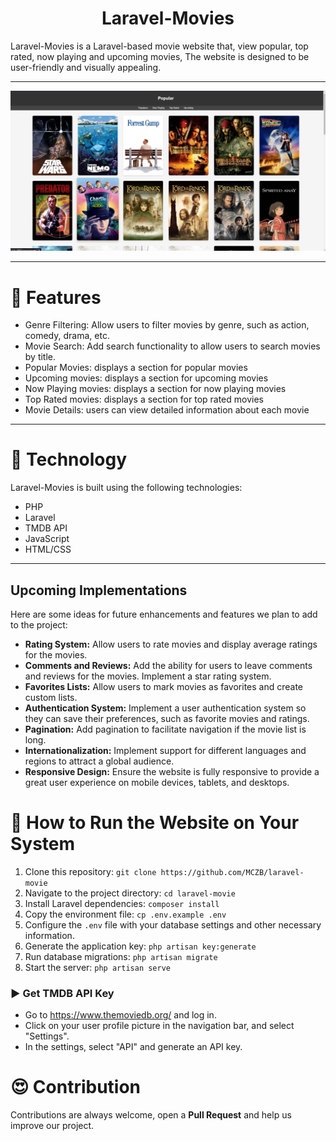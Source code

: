 <h1 align="center">Laravel-Movies</h1>
Laravel-Movies is a Laravel-based movie website that, view popular, top rated, now playing and upcoming movies, The website is designed to be user-friendly and visually appealing.
<hr/>

![Texto Alternativo](public/laravelmovies.png)

<hr/>

# 🍿 Features 

- Genre Filtering: Allow users to filter movies by genre, such as action, comedy, drama, etc.
- Movie Search: Add search functionality to allow users to search movies by title.
- Popular Movies: displays a section for popular movies
- Upcoming movies: displays a section for upcoming movies
- Now Playing movies: displays a section for now playing movies
- Top Rated movies: displays a section for top rated movies
- Movie Details: users can view detailed information about each movie
<hr/>

# 🍿 Technology

Laravel-Movies is built using the following technologies:

- PHP
- Laravel
- TMDB API
- JavaScript
- HTML/CSS

<hr/>

## Upcoming Implementations

Here are some ideas for future enhancements and features we plan to add to the project:

- **Rating System:** Allow users to rate movies and display average ratings for the movies.
- **Comments and Reviews:** Add the ability for users to leave comments and reviews for the movies. Implement a star rating system.
- **Favorites Lists:** Allow users to mark movies as favorites and create custom lists.
- **Authentication System:** Implement a user authentication system so they can save their preferences, such as favorite movies and ratings.
- **Pagination:** Add pagination to facilitate navigation if the movie list is long.
- **Internationalization:** Implement support for different languages and regions to attract a global audience.
- **Responsive Design:** Ensure the website is fully responsive to provide a great user experience on mobile devices, tablets, and desktops.


# 🍿 How to Run the Website on Your System

1. Clone this repository: `git clone https://github.com/MCZB/laravel-movie`
2. Navigate to the project directory: `cd laravel-movie`
3. Install Laravel dependencies: `composer install`
4. Copy the environment file: `cp .env.example .env`
5. Configure the `.env` file with your database settings and other necessary information.
6. Generate the application key: `php artisan key:generate`
7. Run database migrations: `php artisan migrate`
8. Start the server: `php artisan serve`

### ▶️ Get TMDB API Key 

- Go to https://www.themoviedb.org/ and log in.
- Click on your user profile picture in the navigation bar, and select "Settings".
- In the settings, select "API" and generate an API key.

# 😍 Contribution
Contributions are always welcome, open a **Pull Request** and help us improve our project.
